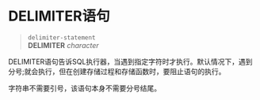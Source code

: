 # DELIMITER语句

> `delimiter-statement`  
**DELIMITER** *character*

DELIMITER语句告诉SQL执行器，当遇到指定字符时才执行。默认情况下，遇到分号;就会执行，但在创建存储过程和存储函数时，要阻止语句的执行。

字符串不需要引号，该语句本身不需要分号结尾。